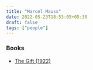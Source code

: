 ```yaml
---
title: "Marcel Mauss"
date: 2022-05-23T18:53:05+05:30
draft: false
tags: ["people"]
---
```


### Books

- [The Gift (1922)](https://drive.google.com/file/d/116mxaLm-a1nXquD0jndXtIRlN4fzaZvK/view?usp=sharing)